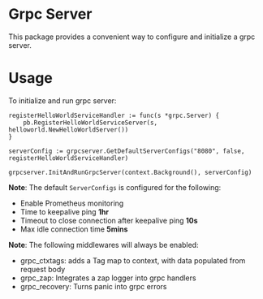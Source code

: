 # Grpc Server

This package provides a convenient way to configure and initialize a grpc server.

# Usage

To initialize and run grpc server:

```
registerHelloWorldServiceHandler := func(s *grpc.Server) {
    pb.RegisterHelloWorldServiceServer(s, helloworld.NewHelloWorldServer())
}

serverConfig := grpcserver.GetDefaultServerConfigs("8080", false, registerHelloWorldServiceHandler)

grpcserver.InitAndRunGrpcServer(context.Background(), serverConfig)
```

**Note**: The default `ServerConfigs` is configured for the following:

- Enable Prometheus monitoring
- Time to keepalive ping **1hr**
- Timeout to close connection after keepalive ping **10s**
- Max idle connection time **5mins**

**Note**: The following middlewares will always be enabled:

- grpc_ctxtags: adds a Tag map to context, with data populated from request body
- grpc_zap: Integrates a zap logger into grpc handlers
- grpc_recovery: Turns panic into grpc errors
